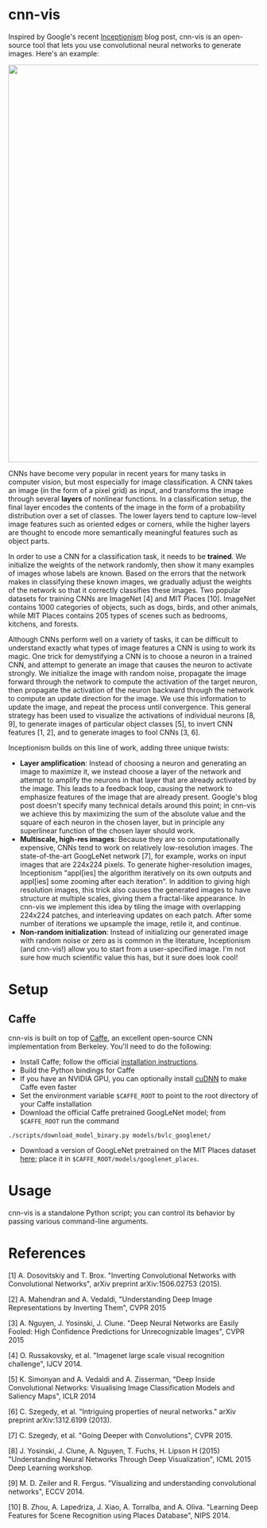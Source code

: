# cnn-vis

Inspired by Google's recent [Inceptionism](http://googleresearch.blogspot.com/2015/06/inceptionism-going-deeper-into-neural.html) blog post, cnn-vis is an open-source tool that lets you use convolutional neural networks to generate images. Here's an example:

<img src="https://github.com/jcjohnson/cnn-vis/blob/master/examples/example12.png?raw=true" width=800px>

CNNs have become very popular in recent years for many tasks in computer vision, but most especially for image classification. A CNN takes an image (in the form of a pixel grid) as input, and transforms the image through several **layers** of nonlinear functions. In a classification setup, the final layer encodes the contents of the image in the form of a probability distribution over a set of classes. The lower layers tend to capture low-level image features such as oriented edges or corners, while the higher layers are thought to encode more semantically meaningful features such as object parts.

In order to use a CNN for a classification task, it needs to be **trained**. We initialize the weights of the network randomly, then show it many examples of images whose labels are known. Based on the errors that the network makes in classifying these known images, we gradually adjust the weights of the network so that it correctly classifies these images. Two popular datasets for training CNNs are ImageNet [4] and MIT Places [10]. ImageNet contains 1000 categories of objects, such as dogs, birds, and other animals, while MIT Places contains 205 types of scenes such as bedrooms, kitchens, and forests.

Although CNNs perform well on a variety of tasks, it can be difficult to understand exactly what types of image features a CNN is using to work its magic. One trick for demystifying a CNN is to choose a neuron in a trained CNN, and attempt to generate an image that causes the neuron to activate strongly. We initialize the image with random noise, propagate the image forward through the network to compute the activation of the target neuron, then propagate the activation of the neuron backward through the network to compute an update direction for the image. We use this information to update the image, and repeat the process until convergence. This general strategy has been used to visualize the activations of individual neurons [8, 9], to generate images of particular object classes [5], to invert CNN features [1, 2], and to generate images to fool CNNs [3, 6].

Inceptionism builds on this line of work, adding three unique twists:

* **Layer amplification**: Instead of choosing a neuron and generating an image to maximize it, we instead choose a layer of the network and attempt to amplify the neurons in that layer that are already activated by the image. This leads to a feedback loop, causing the network to emphasize features of the image that are already present. Google's blog post doesn't specify many technical details around this point; in cnn-vis we achieve this by maximizing the sum of the absolute value and the square of each neuron in the chosen layer, but in principle any superlinear function of the chosen layer should work.
* **Multiscale, high-res images**: Because they are so computationally expensive, CNNs tend to work on relatively low-resolution images. The state-of-the-art GoogLeNet network [7], for example, works on input images that are 224x224 pixels. To generate higher-resolution images, Inceptionism "appl[ies] the algorithm iteratively on its own outputs and appl[ies] some zooming after each iteration". In addition to giving high resolution images, this trick also causes the generated images to have structure at multiple scales, giving them a fractal-like appearance. In cnn-vis we implement this idea by tiling the image with overlapping 224x224 patches, and interleaving updates on each patch. After some number of iterations we upsample the image, retile it, and continue.
* **Non-random initialization**: Instead of initializing our generated image with random noise or zero as is common in the literature, Inceptionism (and cnn-vis!) allow you to start from a user-specified image. I'm not sure how much scientific value this has, but it sure does look cool!

# Setup
## Caffe
cnn-vis is built on top of [Caffe](http://caffe.berkeleyvision.org/), an excellent open-source CNN implementation from Berkeley. You'll need to do the following:
* Install Caffe; follow the official [installation instructions](http://caffe.berkeleyvision.org/installation.html).
* Build the Python bindings for Caffe
* If you have an NVIDIA GPU, you can optionally install [cuDNN](https://developer.nvidia.com/cuDNN) to make Caffe even faster
* Set the environment variable `$CAFFE_ROOT` to point to the root directory of your Caffe installation
* Download the official Caffe pretrained GoogLeNet model; from `$CAFFE_ROOT` run the command
```
./scripts/download_model_binary.py models/bvlc_googlenet/
```
* Download a version of GoogLeNet pretrained on the MIT Places dataset [here](http://places.csail.mit.edu/downloadCNN.html); place it in `$CAFFE_ROOT/models/googlenet_places`.


# Usage
cnn-vis is a standalone Python script; you can control its behavior by passing various command-line arguments.

# References
[1] A. Dosovitskiy and T. Brox. "Inverting Convolutional Networks with Convolutional Networks", arXiv preprint arXiv:1506.02753 (2015).

[2] A. Mahendran and A. Vedaldi, "Understanding Deep Image Representations by Inverting Them", CVPR 2015

[3] A. Nguyen, J. Yosinski, J. Clune. "Deep Neural Networks are Easily Fooled: High Confidence Predictions for Unrecognizable Images", CVPR 2015

[4] O. Russakovsky, et al. "Imagenet large scale visual recognition challenge", IJCV 2014.

[5] K. Simonyan and A. Vedaldi and A. Zisserman, "Deep Inside Convolutional Networks: Visualising Image Classification Models and Saliency Maps", ICLR 2014

[6] C. Szegedy, et al. "Intriguing properties of neural networks." arXiv preprint arXiv:1312.6199 (2013).

[7] C. Szegedy, et al. "Going Deeper with Convolutions", CVPR 2015.

[8] J. Yosinski, J. Clune, A. Nguyen, T. Fuchs, H. Lipson H (2015) "Understanding Neural Networks Through Deep Visualization", ICML 2015 Deep Learning workshop.

[9] M. D. Zeiler and R. Fergus. "Visualizing and understanding convolutional networks", ECCV 2014.

[10] B. Zhou, A. Lapedriza, J. Xiao, A. Torralba, and A. Oliva. "Learning Deep Features for Scene Recognition using Places Database", NIPS 2014.

